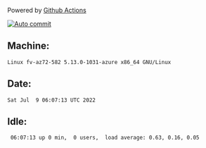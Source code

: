 Powered by [Github Actions](https://github.com/features/actions)

[![Auto commit](https://github.com/gyfary/workstation/workflows/Auto%20commit/badge.svg)](https://github.com/gyfary/workstation/actions?query=workflow%3A%22Auto+commit%22)

## Machine:
```
Linux fv-az72-582 5.13.0-1031-azure x86_64 GNU/Linux
```
## Date:
```
Sat Jul  9 06:07:13 UTC 2022
```
## Idle:
```
 06:07:13 up 0 min,  0 users,  load average: 0.63, 0.16, 0.05
```
